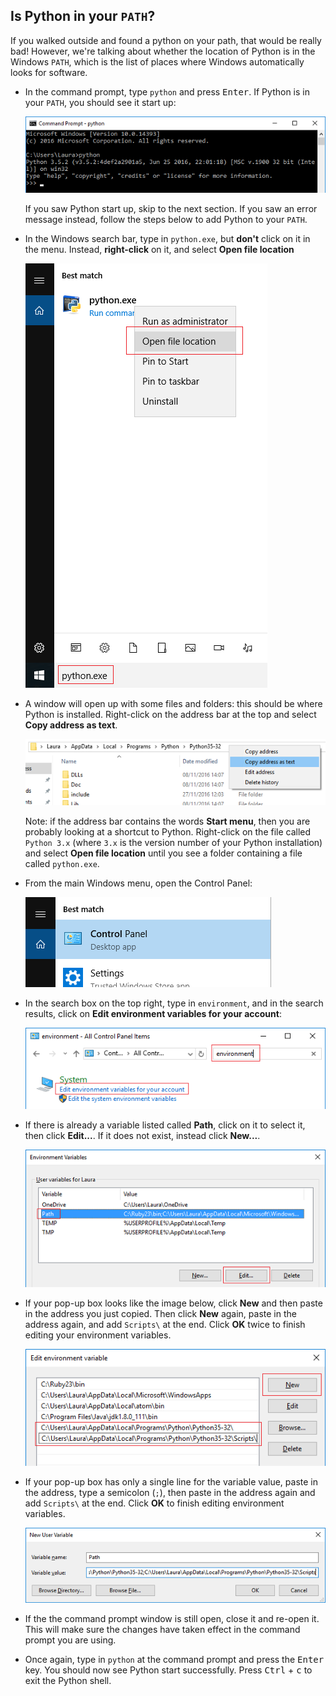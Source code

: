 ## Is Python in your `PATH`?

If you walked outside and found a python on your path, that would be really bad! However, we're talking about whether the location of Python is in the Windows `PATH`, which is the list of places where Windows automatically looks for software.

- In the command prompt, type `python` and press <kbd>Enter</kbd>. If Python is in your `PATH`, you should see it start up:

    ![Python is on the path](images/python-working.png)

    If you saw Python start up, skip to the next section. If you saw an error message instead, follow the steps below to add Python to your `PATH`.

- In the Windows search bar, type in `python.exe`, but **don't** click on it in the menu. Instead, **right-click** on it, and select **Open file location**

    ![Find where Python is installed](images/find-python-location.png)

- A window will open up with some files and folders: this should be where Python is installed. Right-click on the address bar at the top and select **Copy address as text**.

    ![Copy Python location](images/copy-address.png)

    Note: if the address bar contains the words **Start menu**, then you are probably looking at a shortcut to Python. Right-click on the file called `Python 3.x` (where `3.x` is the version number of your Python installation) and select **Open file location** until you see a folder containing a file called `python.exe`.

- From the main Windows menu, open the Control Panel:

    ![Open control panel](images/control-panel.png)

- In the search box on the top right, type in `environment`, and in the search results, click on **Edit environment variables for your account**:

    ![Environment variables](images/environment.png)

- If there is already a variable listed called **Path**, click on it to select it, then click **Edit...**. If it does not exist, instead click **New...**.

    ![Access path variable](images/env-variables.png)    

- If your pop-up box looks like the image below, click **New** and then paste in the address you just copied. Then click **New** again, paste in the address again, and add `Scripts\` at the end. Click **OK** twice to finish editing your environment variables.

    ![Add Python to the path](images/add-python-path.png)  

- If your pop-up box has only a single line for the variable value, paste in the address, type a semicolon (`;`), then paste in the address again and add `Scripts\` at the end. Click **OK** to finish editing environment variables.

    ![Add path in a single line box](images/small-popups.png)  

- If the the command prompt window is still open, close it and re-open it. This will make sure the changes have taken effect in the command prompt you are using.

- Once again, type in `python` at the command prompt and press the <kbd>Enter</kbd> key. You should now see Python start successfully. Press <kbd>Ctrl</kbd> + <kbd>c</kbd> to exit the Python shell.


